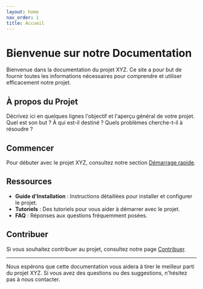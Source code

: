 ```yaml
---
layout: home
nav_order: 1
title: Accueil
---
```


# Bienvenue sur notre Documentation

Bienvenue dans la documentation du projet XYZ. Ce site a pour but de fournir toutes les informations nécessaires pour comprendre et utiliser efficacement notre projet.

## À propos du Projet

Décrivez ici en quelques lignes l'objectif et l'aperçu général de votre projet. Quel est son but ? À qui est-il destiné ? Quels problèmes cherche-t-il à résoudre ?

## Commencer

Pour débuter avec le projet XYZ, consultez notre section [Démarrage rapide](/demarrage-rapide).

## Ressources

- **Guide d'Installation** : Instructions détaillées pour installer et configurer le projet.
- **Tutoriels** : Des tutoriels pour vous aider à démarrer avec le projet.
- **FAQ** : Réponses aux questions fréquemment posées.

## Contribuer

Si vous souhaitez contribuer au projet, consultez notre page [Contribuer](/contribuer).

---

Nous espérons que cette documentation vous aidera à tirer le meilleur parti du projet XYZ. Si vous avez des questions ou des suggestions, n'hésitez pas à nous contacter.